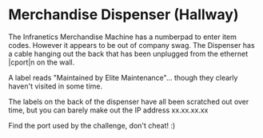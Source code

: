 # Merchandise Dispenser (Hallway)

The Infranetics Merchandise Machine has a numberpad to enter item codes. However it appears to be out of company swag. The Dispenser has a cable hanging out the back that has been unplugged from the ethernet |cport|n on the wall.
      
A label reads "Maintained by Elite Maintenance"... though they clearly haven't visited in some time.
      
The labels on the back of the dispenser have all been scratched out over time, but you can barely make out the IP address xx.xx.xx.xx


Find the port used by the challenge, don't cheat! :)